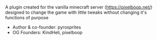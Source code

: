 A plugin created for the vanilla minecraft server (https://pixelboop.net/)
designed to change the game with little tweaks without changing it's functions of purpose
- Author & co-founder: pyrosprites
- OG Founders: KindHeli, pixelboop
